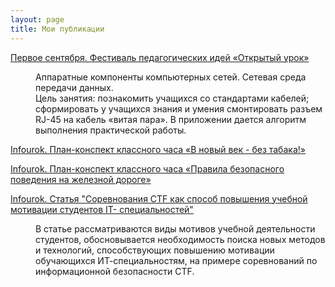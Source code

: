 ```yaml
---
layout: page
title: Мои публикации
---
```


<dl>
	<dt><a href="http://festival.1september.ru/articles/662762/" target="_blank" class="icon">Первое сентября. Фестиваль педагогических идей «Открытый урок»</a></dt>
	<dd>
		<p>Аппаратные компоненты компьютерных сетей. Сетевая среда передачи данных. <br>
		Цель занятия: познакомить учащихся со стандартами кабелей; сформировать у учащихся знания и умения смонтировать разъем RJ-45 на кабель «витая пара». В приложении дается алгоритм выполнения практической работы. </p>
	</dd>
	<dt><a href="https://infourok.ru/plankonspekt-klassnogo-chasa-v-noviy-vek-bez-tabaka-1653787.html" target="_blank" class="icon ">Infourok. План-конспект классного часа «В новый век - без табака!»</a></dt>
	<dd>
		<p></p>
	</dd>
	<dt><a href="https://infourok.ru/plankonspekt-klassnogo-chasa-pravila-bezopasnogo-povedeniya-na-zheleznoy-doroge-1653756.html" target="_blank" class="icon">Infourok. План-конспект классного часа «Правила безопасного поведения на железной дороге»</a></dt>
	<dd>
		<p></p>
	</dd>
	<dt><a href="https://infourok.ru/statya-sorevnovaniya-ctf-kak-sposob-povisheniya-uchebnoy-motivacii-studentov-it-specialnostey-1653725.html" target="_blank" class="icon">Infourok. Статья "Соревнования CTF как способ повышения учебной мотивации студентов IT- специальностей"</a></dt>
	<dd>
		<p>В статье рассматриваются  виды мотивов учебной деятельности студентов, обосновывается  необходимость поиска новых методов и технологий, способствующих  повышению  мотивации обучающихся ИТ-специальностям, на примере соревнований по информационной безопасности CTF.</p>
	</dd>
</dl>